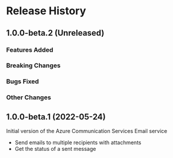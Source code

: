 # Release History

## 1.0.0-beta.2 (Unreleased)

### Features Added

### Breaking Changes

### Bugs Fixed

### Other Changes

## 1.0.0-beta.1 (2022-05-24)
Initial version of the Azure Communication Services Email service
- Send emails to multiple recipients with attachments
- Get the status of a sent message
